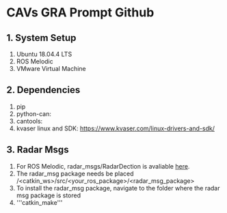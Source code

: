 # CAVs GRA Prompt Github

## 1. System Setup

1. Ubuntu 18.04.4 LTS
2. ROS Melodic
3. VMware Virtual Machine  

## 2. Dependencies

1. pip
2. python-can:
3. cantools: 
4. kvaser linux and SDK: https://www.kvaser.com/linux-drivers-and-sdk/ 

## 3. Radar Msgs

1. For ROS Melodic, radar_msgs/RadarDection is avaliable [here](https://github.com/astuff/astuff_sensor_msgs/tree/melodic/radar_msgs).
2. The radar_msg package needs be placed \/\<catkin_ws\>/src/\<your_ros_package\>/<radar_msg_package>
3. To install the radar_msg package, navigate to the folder where the radar msg package is stored 
4. '''catkin_make'''

